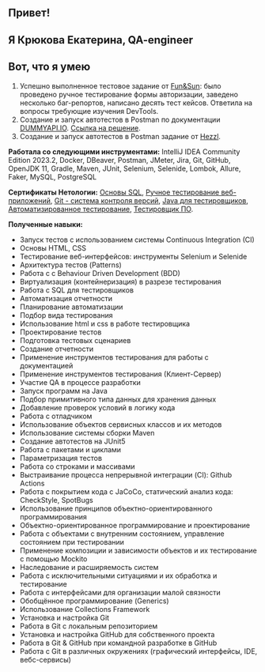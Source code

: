 ## Привет!
## Я Крюкова Екатерина, QA-engineer
## Вот, что я умею
1. Успешно выполненное тестовое задание от  [Fun&Sun](https://docs.google.com/spreadsheets/d/1M6f965KFbvPaNwQk88CC8J-2AGzFKnGBaGkRJCbGUCQ/edit?usp=sharing): было проведено ручное тестирование формы авторизации, заведено несколько баг-репортов, написано десять тест кейсов. Ответила на вопросы требующие изучения DevTools.
2. Создание и запуск автотестов в Postman по документации [DUMMYAPI.IO](https://dummyapi.io/docs). [Ссылка на решение](https://github.com/Ekaterina7121994/Dummyapi_Postman).
3. Создание и запуск автотестов в Postman задание от [Hezzl](https://github.com/Ekaterina7121994/Hezzl).




**Работала со следующими инструментами:** IntelliJ IDEA Community Edition 2023.2, Docker, DBeaver, Postman, JMeter, Jira, Git, GitHub, OpenJDK 11, Gradle, Maven, JUnit, Selenium, Selenide, Lombok, Allure, Faker, MySQL, PostgreSQL

**Сертификаты Нетологии:** [Основы SQL](https://github.com/Ekaterina7121994/Resume/blob/main/files/SQL.md), [Ручное тестирование веб-приложений](https://github.com/Ekaterina7121994/Resume/blob/main/files/manual%20testing.md), [Git - система контроля версий](https://github.com/Ekaterina7121994/Resume/blob/main/files/Git.md), [Java для тестировщиков](https://github.com/Ekaterina7121994/Resume/blob/main/files/Java.md), [Автоматизированное тестирование](https://github.com/Ekaterina7121994/Resume/blob/main/files/automation.md), [Тестировщик ПО](https://github.com/Ekaterina7121994/Resume/blob/main/files/software%20tester.md).

**Полученные навыки:** 
* Запуск тестов с использованием системы Continuous Integration (CI)
* Основы HTML, CSS
* Тестирование веб-интерфейсов: инструменты Selenium и Selenide
* Архитектура тестов (Patterns)
* Работа с с Behaviour Driven Development (BDD)
* Виртуализация (контейнеризация) в разрезе тестирования
* Работа с SQL для тестировщиков
* Автоматизация отчетности
* Планирование автоматизации
* Подбор вида тестирования
* Использование html и css в работе тестировщика
* Проектирование тестов
* Подготовка тестовых сценариев
* Создание отчетности
* Применение инструментов тестирования для работы с документацией
* Применение инструментов тестирования (Клиент-Сервер)
* Участие QA в процессе разработки
* Запуск программ на Java
* Подбор примитивного типа данных для хранения данных
* Добавление проверок условий в логику кода
* Работа с отладчиком
* Использование объектов сервисных классов и их методов
* Использование системы сборки Maven
* Создание автотестов на JUnit5
* Работа с пакетами и циклами
* Параметризация тестов
* Работа со строками и массивами
* Выстраивание процесса непрерывной интеграции (CI): Github Actions
* Работа с покрытием кода с JaCoCo, статический анализ кода: CheckStyle, SpotBugs
* Использование принципов объектно-ориентированного программирования
* Объектно-ориентированное программирование и проектирование
* Работа с объектами с внутренним состоянием, управление состоянием при тестировании
* Применение композиции и зависимости объектов и их тестирование с помощью Mockito
* Наследование и расширяемость систем
* Работа с исключительными ситуациями и их обработка и тестирование
* Работа с интерфейсами для организации малой связности
* Обобщённое программирование (Generics)
* Использование Collections Framework
* Установка и настройка Git
* Работа в Git с локальным репозиторием
* Установка и настройка GitHub для собственного проекта
* Работа в Git & GitHub при командной разработке в GitHub
* Работа с Git в различных окружениях (графический интерфейсы, IDE, вебс-сервисы)


